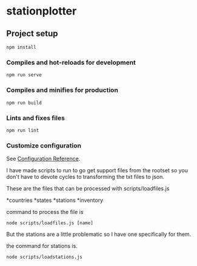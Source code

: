 # stationplotter

## Project setup
```
npm install
```

### Compiles and hot-reloads for development
```
npm run serve
```

### Compiles and minifies for production
```
npm run build
```

### Lints and fixes files
```
npm run lint
```

### Customize configuration
See [Configuration Reference](https://cli.vuejs.org/config/).

I have made scripts to run to go get support files from the rootset so you don't have to devote cycles to transforming the txt files to json.

These are the files that can be processed with scripts/loadfiles.js

  *countries
  *states
  *stations
  *inventory


command to process the file is
```
node scripts/loadfiles.js [name]
```
But the stations are a little problematic so I have one specifically for them.

the command for stations is.
```
node scripts/loadstations.js
```

